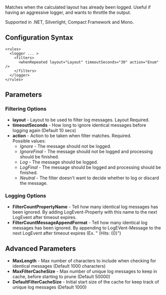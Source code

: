 Matches when the calculated layout has already been logged. Useful if having an aggressive logger, and wants to throttle the output.

Supported in .NET, Silverlight, Compact Framework and Mono.

## Configuration Syntax
```
<rules>
  <logger ... >
    <filters>
      <whenRepeated layout="Layout" timeoutSeconds="30" action="Enum" />
    </filters>
  </logger>
</rules>
```

## Parameters
### Filtering Options
* **layout** - Layout to be used to filter log messages. Layout Required.
* **timeoutSeconds** - How long to ignore identical messages before logging again (Default 10 secs)
* **action** - Action to be taken when filter matches. Required.  
Possible values:
  * _Ignore_ - The message should not be logged.
  * _IgnoreFinal_ - The message should not be logged and processing should be finished.
  * _Log_ - The message should be logged.
  * _LogFinal_ - The message should be logged and processing should be finished.
  * _Neutral_ - The filter doesn't want to decide whether to log or discard the message.
### Logging Options
* **FilterCountPropertyName** - Tell how many identical log messages has been ignored. By adding LogEvent-Property with this name to the next LogEvent after timeout expires.
* **FilterCountMessageAppendFormat** - Tell how many identical log messages has been ignored. By appending to LogEVent-Message to the next LogEvent after timeout expires (Ex. " (Hits: {0}")

## Advanced Parameters
* **MaxLength** - Max number of characters to include when checking for identical messages (Default 1000 characters)
* **MaxFilterCacheSize** - Max number of unique log messages to keep in cache, before starting to prune (Default 50000)
* **DefaultFilterCacheSize** - Initial start size of the cache for keep track of unique log messages (Default 1000)